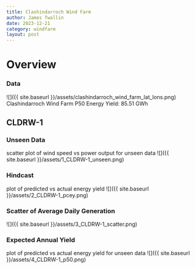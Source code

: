```yaml
---
title: Clashindarroch Wind Farm
author: James Twallin
date: 2023-12-21
category: windfarm
layout: post
---
```

# Overview

### Data

![]({{ site.baseurl }}/assets/clashindarroch_wind_farm_lat_lons.png)
Clashindarroch Wind Farm P50 Energy Yield: 85.51 GWh

CLDRW-1
-------------
### Unseen Data 
scatter plot of wind speed vs power output for unseen data
![]({{ site.baseurl }}/assets/1_CLDRW-1_unseen.png)
### Hindcast 
plot of predicted vs actual energy yield
![]({{ site.baseurl }}/assets/2_CLDRW-1_pcey.png)
### Scatter of Average Daily Generation 

![]({{ site.baseurl }}/assets/3_CLDRW-1_scatter.png)
### Expected Annual Yield 
plot of predicted vs actual energy yield for unseen data
![]({{ site.baseurl }}/assets/4_CLDRW-1_p50.png)

